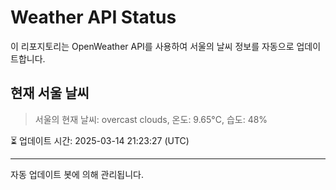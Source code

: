 
# Weather API Status

이 리포지토리는 OpenWeather API를 사용하여 서울의 날씨 정보를 자동으로 업데이트합니다.

## 현재 서울 날씨
> 서울의 현재 날씨: overcast clouds, 온도: 9.65°C, 습도: 48%

⏳ 업데이트 시간: 2025-03-14 21:23:27 (UTC)

---
자동 업데이트 봇에 의해 관리됩니다.
